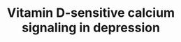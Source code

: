 ---
annotations:
- type: Disease Ontology
  value: mental depression
- type: Pathway Ontology
  value: altered calcium/calcium-mediated signaling pathway
authors:
- Leonievdven
- Marvin M2
- MaintBot
- Egonw
- Fehrhart
- Finterly
description: Depression has been linked to (lack of) sunlight exposure and raised
  intracellular calcium levels. In this pathway, the role of the vitamin D pathway
  in calcium signaling in depression is shown. Active 1,25-dihydroxy-vitamin D3 is
  formed from 7-dehydrocholesterol by multiple conversion steps. It associates with
  RXR and VDR in the nucleus, which stimulates transcription of VDR target genes,
  resulting in lower intracellular calcium levels. Less sunlight exposure results
  in lower 1,25-dihydroxyvitamin D3 levels and therefore higher calcium levels.
last-edited: 2021-06-18
organisms:
- Homo sapiens
redirect_from:
- /index.php/Pathway:WP4698
- /instance/WP4698
schema-jsonld:
- '@context': https://schema.org/
  '@id': https://wikipathways.github.io/pathways/WP4698.html
  '@type': Dataset
  creator:
    '@type': Organization
    name: WikiPathways
  description: Depression has been linked to (lack of) sunlight exposure and raised
    intracellular calcium levels. In this pathway, the role of the vitamin D pathway
    in calcium signaling in depression is shown. Active 1,25-dihydroxy-vitamin D3
    is formed from 7-dehydrocholesterol by multiple conversion steps. It associates
    with RXR and VDR in the nucleus, which stimulates transcription of VDR target
    genes, resulting in lower intracellular calcium levels. Less sunlight exposure
    results in lower 1,25-dihydroxyvitamin D3 levels and therefore higher calcium
    levels.
  keywords:
  - ''
  - KCNQ3
  - K+
  - GRIN1
  - H2O2
  - CYP27B1
  - RXRA
  - Vitamin D pathway
  - Calbindin
  - GCLC
  - GPX
  - G6PD
  - TPH2
  - 25(OH)D3
  - GGT1
  - Vitamin D3
  - Na+
  - PVALB
  - TPH1
  - superoxide
  - 1,25-(OH)2D3
  - KDM1A
  - CHRM1
  - 7-Dehydrocholesterol
  - KCNQ2
  - Diacylglycerol
  - ATP2B2
  - Acetylcholine
  - NFE2L2
  - GRIN2B
  - ITPR2
  - KDM6B
  - Inflammatory cytokines
  - Inositol 1,4,5-trisphosphate
  - GRM5
  - glutamate
  - BCL2
  - VDR
  - Ca2+
  - GRIN2D
  - ITPR3
  - CYP27A1
  - PIP2
  - Li+
  - ATP2B1
  - GRIN2C
  - CACNA1C
  - SLC8A1
  - GSR
  - Ketamine
  - ATP2B4
  - PMCA
  - ATP2B3
  - KDM1B
  - KDM3A
  - ITPR1
  - PLC
  - GRIN2A
  license: CC0
  name: Vitamin D-sensitive calcium signaling in depression
seo: CreativeWork
title: Vitamin D-sensitive calcium signaling in depression
wpid: WP4698
---